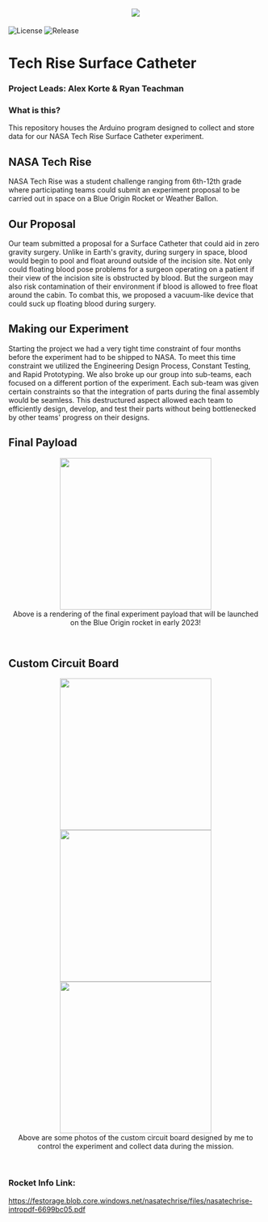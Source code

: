 <h1 align="center">
<img src="https://user-images.githubusercontent.com/25530613/188341537-2b4ae422-f9b2-4934-b72a-58c2bec74df1.jpg"><br>
</h1>

![License](https://img.shields.io/github/license/Stelath/tech-rise-surface-catheter) ![Release](https://img.shields.io/github/v/release/Stelath/tech-rise-surface-catheter)

# Tech Rise Surface Catheter
### Project Leads: Alex Korte & Ryan Teachman
### What is this?
This repository houses the Arduino program designed to collect and store data for our NASA Tech Rise Surface Catheter experiment.

## NASA Tech Rise
NASA Tech Rise was a student challenge ranging from 6th-12th grade where participating teams could submit an experiment proposal to be carried out in space on a Blue Origin Rocket or Weather Ballon.

## Our Proposal
Our team submitted a proposal for a Surface Catheter that could aid in zero gravity surgery. Unlike in Earth's gravity, during surgery in space, blood would begin to pool and float around outside of the incision site. Not only could floating blood pose problems for a surgeon operating on a patient if their view of the incision site is obstructed by blood. But the surgeon may also risk contamination of their environment if blood is allowed to free float around the cabin. To combat this, we proposed a vacuum-like device that could suck up floating blood during surgery.

## Making our Experiment
Starting the project we had a very tight time constraint of four months before the experiment had to be shipped to NASA. To meet this time constraint we utilized the Engineering Design Process, Constant Testing, and Rapid Prototyping. We also broke up our group into sub-teams, each focused on a different portion of the experiment. Each sub-team was given certain constraints so that the integration of parts during the final assembly would be seamless. This destructured aspect allowed each team to efficiently design, develop, and test their parts without being bottlenecked by other teams' progress on their designs.

## Final Payload
<p align="center">
<img src="https://user-images.githubusercontent.com/25530613/188340907-2cde86b8-f0a4-4b70-971e-a63ecb49e3eb.png" width="300"><br>
Above is a rendering of the final experiment payload that will be launched on the Blue Origin rocket in early 2023!
</p><br>

## Custom Circuit Board
<p align="center">
<img src="https://user-images.githubusercontent.com/25530613/188515153-9a29d682-5baa-411f-9af7-4e023ea187a3.png" width="300">
<img src="https://user-images.githubusercontent.com/25530613/188515151-6f31f0df-4e43-4b7e-a59d-799457842d4a.png" width="300">
<img src="https://user-images.githubusercontent.com/25530613/188515154-00fd0744-1202-497c-b9ad-040c1a78f300.png" width="300"><br>
Above are some photos of the custom circuit board designed by me to control the experiment and collect data during the mission.
</p><br>

### Rocket Info Link:
<https://festorage.blob.core.windows.net/nasatechrise/files/nasatechrise-intropdf-6699bc05.pdf>
